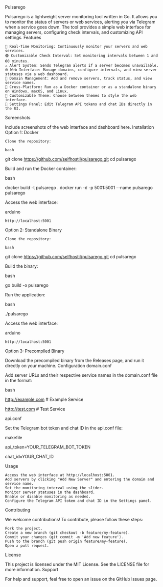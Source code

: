 Pulsarego



Pulsarego is a lightweight server monitoring tool written in Go. It allows you to monitor the status of servers or web services, alerting you via Telegram when a service goes down. The tool provides a simple web interface for managing servers, configuring check intervals, and customizing API settings.
Features

    📡 Real-Time Monitoring: Continuously monitor your servers and web services.
    🟢 Customizable Check Interval: Set monitoring intervals between 1 and 60 minutes.
    ⚠️ Alert System: Sends Telegram alerts if a server becomes unavailable.
    🌐 Web Interface: Manage domains, configure intervals, and view server statuses via a web dashboard.
    🧩 Domain Management: Add and remove servers, track status, and view service names.
    🚀 Cross-Platform: Run as a Docker container or as a standalone binary on Windows, macOS, and Linux.
    🎨 Customizable Theme: Choose between themes to style the web interface.
    🔧 Settings Panel: Edit Telegram API tokens and chat IDs directly in the UI.

Screenshots

Include screenshots of the web interface and dashboard here.
Installation
Option 1: Docker

    Clone the repository:

    bash

git clone https://github.com/selfhostil/pulsarego.git
cd pulsarego

Build and run the Docker container:

bash

docker build -t pulsarego .
docker run -d -p 5001:5001 --name pulsarego pulsarego

Access the web interface:

arduino

    http://localhost:5001

Option 2: Standalone Binary

    Clone the repository:

    bash

git clone https://github.com/selfhostil/pulsarego.git
cd pulsarego

Build the binary:

bash

go build -o pulsarego

Run the application:

bash

./pulsarego

Access the web interface:

arduino

    http://localhost:5001

Option 3: Precompiled Binary

Download the precompiled binary from the Releases page, and run it directly on your machine.
Configuration
domain.conf

Add server URLs and their respective service names in the domain.conf file in the format:

bash

http://example.com # Example Service

http://test.com # Test Service

api.conf

Set the Telegram bot token and chat ID in the api.conf file:

makefile

api_token=YOUR_TELEGRAM_BOT_TOKEN

chat_id=YOUR_CHAT_ID

Usage

    Access the web interface at http://localhost:5001.
    Add servers by clicking "Add New Server" and entering the domain and service name.
    Set the monitoring interval using the slider.
    Monitor server statuses in the dashboard.
    Enable or disable monitoring as needed.
    Configure the Telegram API token and chat ID in the Settings panel.

Contributing

We welcome contributions! To contribute, please follow these steps:

    Fork the project.
    Create a new branch (git checkout -b feature/my-feature).
    Commit your changes (git commit -m 'Add new feature').
    Push to the branch (git push origin feature/my-feature).
    Open a pull request.

License

This project is licensed under the MIT License. See the LICENSE file for more information.
Support

For help and support, feel free to open an issue on the GitHub Issues page.
